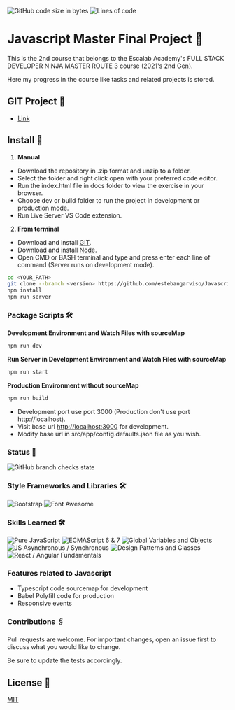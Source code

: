 ![GitHub code size in bytes](https://img.shields.io/github/languages/code-size/estebangarviso/JavascriptMasterFinalProject)
![Lines of code](https://img.shields.io/tokei/lines/github/estebangarviso/JavascriptMasterFinalProject)

# Javascript Master Final Project 🚀

This is the 2nd course that belongs to the Escalab Academy's FULL STACK DEVELOPER NINJA MASTER ROUTE 3 course (2021's 2nd Gen).

Here my progress in the course like tasks and related projects is stored.

## GIT Project 🔧

- [Link](https://github.com/users/estebangarviso/projects/2)

## Install 🔧

1. **Manual**

- Download the repository in .zip format and unzip to a folder.
- Select the folder and right click open with your preferred code editor.
- Run the index.html file in docs folder to view the exercise in your browser.
- Choose dev or build folder to run the project in development or production mode.
- Run Live Server VS Code extension.

2. **From terminal**

- Download and install [GIT](https://git-scm.com/downloads).
- Download and install [Node](https://nodejs.dev/download).
- Open CMD or BASH terminal and type and press enter each line of command (Server runs on development mode).

```sh
cd <YOUR_PATH>
git clone --branch <version> https://github.com/estebangarviso/JavascriptMasterFinalProject
npm install
npm run server
```

### Package Scripts 🛠️

**Development Environment and Watch Files with sourceMap**

```sh
npm run dev
```

**Run Server in Development Environment and Watch Files with sourceMap**

```sh
npm run start
```

**Production Environment without sourceMap**

```sh
npm run build
```

- Development port use port 3000 (Production don't use port http://localhost).
- Visit base url [http://localhost:3000](http://localhost:3000) for development.
- Modify base url in src/app/config.defaults.json file as you wish.

### Status 📖

![GitHub branch checks state](https://img.shields.io/github/checks-status/estebangarviso/JavascriptMasterFinalProject/main?style=solid)

### Style Frameworks and Libraries 🛠️

![Bootstrap](https://img.shields.io/badge/Bootstrap-v5.1.0-7952B3?style=solid&logoColor=ffffff&labelColor=7952B3&logo=bootstrap)
![Font Awesome](https://img.shields.io/badge/FontAwesome-v5.15-339AF0?style=solid&labelColor=339AF0&logoColor=ffffff&logo=FontAwesome)

### Skills Learned 🛠️

![Pure JavaScript](https://img.shields.io/badge/Pure%20Javascript--F7DF1E?style=solid&labelColor=F7DF1E&logoColor=000000&logo=JavaScript)
![ECMAScript 6 & 7](https://img.shields.io/badge/ECMAScript-6%20%26%207-F7DF1E?style=solid&labelColor=F7DF1E&logoColor=000000&logo=JavaScript)
![Global Variables and Objects](https://img.shields.io/badge/Global%20Variables%20and%20Objects--F7DF1E?style=solid&labelColor=F7DF1E&logoColor=000000&logo=JavaScript)
![JS Asynchronous / Synchronous](https://img.shields.io/badge/JS%20Asynchronous%20%2F%20Synchronous--F7DF1E?style=solid&labelColor=F7DF1E&logoColor=000000&logo=JavaScript)
![Design Patterns and Classes](https://img.shields.io/badge/Design%20Patterns%20and%20Classes--F7DF1E?style=solid&labelColor=F7DF1E&logoColor=000000&logo=JavaScript)
![React / Angular Fundamentals](https://img.shields.io/badge/React%20%2F%20Angular%20Fundamentals--F7DF1E?style=solid&labelColor=F7DF1E&logoColor=000000&logo=JavaScript)

### Features related to Javascript

- Typescript code sourcemap for development
- Babel Polyfill code for production
- Responsive events

### Contributions 🖇️

Pull requests are welcome. For important changes, open an issue first to discuss what you would like to change.

Be sure to update the tests accordingly.

## License 📄

[MIT](https://choosealicense.com/licenses/mit/)
